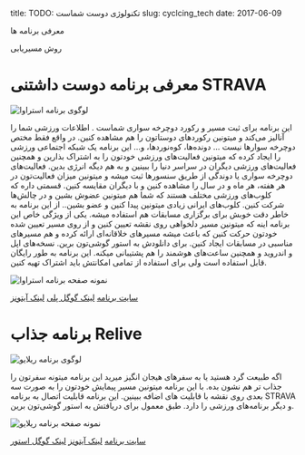 title: TODO:  تکنولوژی دوست شماست
slug: cyclcing_tech
date: 2017-06-09

معرفی برنامه ها

روش مسیریابی

# معرفی برنامه دوست داشتنی STRAVA

![لوگوی برنامه استراوا]({filename}/images/strava.png)

این برنامه برای ثبت مسیر و رکورد دوچرخه سواری شماست . اطلاعات ورزشی شما را آنالیز می‌کند و میتونین رکوردهای دوستاتون را هم مشاهده کنین. در واقع فقط مختص دوچرخه سوارها نیست ... دونده‌ها، کوه‌نوردها، و...
این برنامه یک شبکه اجتماعی ورزشی را ایجاد کرده که میتونین فعالیت‌های ورزشی خودتون را به اشتراک بذارین و همچنین فعالیت‌های ورزشی دیگران در سراسر دنیا را ببینین و به هم دیگه انرژی بدین. فعالیت‌های دوچرخه سواری یا دوندگی از طریق سنسورها ثبت میشه و میتونین میزان فعالیت‌تون در هر هفته، هر ماه و در سال را مشاهده کنین و با دیگران مقایسه کنین.  قسمتی داره که کلوب‌های ورزشی مختلف هستند که شما هم میتونین عضوش بشین و در چالش‌ها شرکت کنین. کلوب‌های ایرانی زیادی میتونین پیدا کنین و عضو بشین..
از این برنامه به خاطر دقت خوبش برای برگزاری مسابقات هم استفاده میشه.
یکی از ویژگی خاص این برنامه اینه که میتونین مسیر دلخواهی روی نقشه تعیین کنین و از روی مسیر تعیین شده خودتون حرکت کنین که باعث میشه مسیرهای خلاقانه‌ای ارائه کرده و هم مسیر‌های مناسبی در مسابقات ایجاد کنین.
برای دانلودش به استور گوشی‌تون برین. نسخه‌های اپل و اندروید و همچنین ساعت‌های هوشمند را هم پشتیبانی میکنه.
این برنامه به طور رایگان قابل استفاده است ولی برای استفاده از تمامی امکانتش باید اشتراک تهیه کنین.

![نمونه صفحه برنامه استراوا]({filename}/images/strava_2.jpg)

[سایت برنامه](https://www.strava.com/)
[لینک گوگل پلی](https://play.google.com/store/apps/details?id=com.strava)
[لینک آیتونز](https://itunes.apple.com/app/strava-cycling/id426826309?mt=8)

# برنامه جذاب Relive

![لوگوی برنامه ریلایو]({filename}/images/relive.png)

 اگه طبیعت گرد هستید یا به سفرهای هیجان انگیز میرید این برنامه میتونه سفرتون را جذاب تر هم نشون بده. با این برنامه میتونین مسیر پیمایش خودتون را به صورت سه بعدی روی نقشه با قابلیت های اضافه ببینین.
 این برنامه قابلیت اتصال به برنامه  STRAVA و دیگر برنامه‌های ورزشی را دارد.
 طبق معمول برای دریافتش به استور گوشی‌تون برین.

 ![نمونه صفحه برنامه ریلایو]({filename}/images/relive_1.jpg)

 [سایت برنامه](https://www.relive.cc)
 [لینک آیتونز](https://itunes.apple.com/us/app/relive-run-ride-hike-more/id1201703657?mt=8)
 [لینک گوگل استور](https://play.google.com/store/apps/details?id=cc.relive.reliveapp&hl=en)

